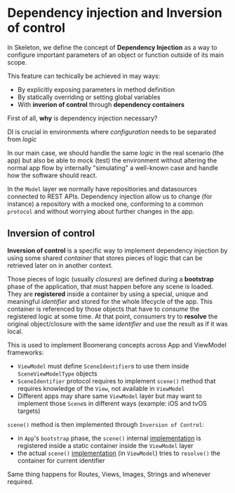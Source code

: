 # Dependency injection and Inversion of control

In Skeleton, we define the concept of **Dependency Injection** as a way to configure important parameters of an object or function outside of its main scope.

This feature can techically be achieved in may ways:
- By explicitly exposing parameters in method definition 
- By statically overriding or setting global variables
- With **inverion of control** through **dependency containers**

First of all, **why** is dependency injection necessary?

DI is crucial in environments where *configuration* needs to be separated from *logic* 

In our main case, we should handle the same *logic* in the real scenario (the app) but also be able to mock (test) the environment without altering the normal app flow by internally "simulating" a well-known case and handle how the software should react.

In the `Model` layer we normally have repositiories and datasources connected to REST APIs. Dependency injection allow us to change (for instance) a repository with a mocked one, conforming to a common `protocol` and without worrying about further changes in the app.

## Inversion of control

**Inversion of control** is a specific way to implement dependency injection by using some shared *container* that stores pieces of logic that can be retrieved later on in another context.

Those pieces of logic (usually *closures*) are defined during a **bootstrap** phase of the application, that must happen before any scene is loaded. They are **registered** inside a container by using a special, unique and meaningful *identifier* and stored for the whole lifecycle of the app. This container is referenced by those objects that have to *consume* the registered logic at some time. At that point, consumers try to **resolve** the original object/closure with the same *identifier* and use the result as if it was local.

This is used to implement Boomerang concepts across App and ViewModel frameworks:

- `ViewModel` must define `SceneIdentifier`s to use them inside `SceneViewModelType` objects
- `SceneIdentifier` protocol requires to implement `scene()` method that requires knowledge of the `View`, not available in `ViewModel`
- Different apps may share same `ViewModel` layer but may want to implement those `Scene`s in different ways (example: iOS and tvOS targets)

`scene()` method is then implemented through `Inversion of Control`:

- in `App`'s `bootstrap` phase, the `scene()` internal [implementation](../Sources/App/Configuration/Scenes.swift) is registered inside a static container inside the `ViewModel` layer
- the actual `scene()` [implementation](../Sources/ViewModel/Identifiers/Dependencies/Scenes+Dependency.swift) (in `ViewModel`) tries to `resolve()` the container for current identifier 

Same thing happens for Routes, Views, Images, Strings and whenever required.

